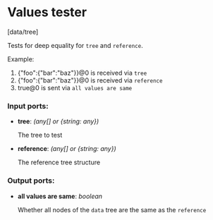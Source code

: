 # Values tester

[data/tree]

Tests for deep equality for `tree` and `reference`.

Example:
1. {"foo":{"bar":"baz"}}@0 is received via `tree`
2. {"foo":{"bar":"baz"}}@0 is received via `reference`
3. true@0 is sent via `all values are same`

### Input ports:

* __tree__: _(any[] or {string: any})_

    The tree to test



* __reference__: _(any[] or {string: any})_

    The reference tree structure



### Output ports:

* __all values are same__: _boolean_

    Whether all nodes of the `data` tree are the same as the `reference`



